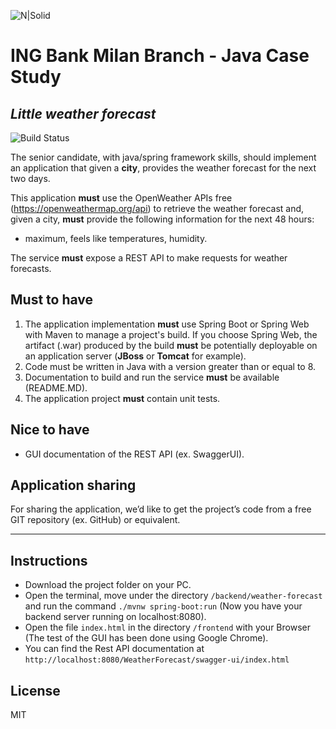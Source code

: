 ![N|Solid](https://www.ing.it/includes/v2020/img/logo-primary-large.svg)
# ING Bank Milan Branch - Java Case Study
## _Little weather forecast_

![Build Status](https://travis-ci.org/joemccann/dillinger.svg?branch=master)

The senior candidate, with java/spring framework skills, should implement an application that given a **city**, provides the weather forecast for the next two days.

This application **must** use the OpenWeather APIs free (https://openweathermap.org/api) to retrieve the weather forecast and, given a city, **must** provide the following information for the next 48 hours:

- maximum, feels like temperatures, humidity.

The service **must** expose a REST API to make requests for weather forecasts.


## Must to have

1. The application implementation **must** use Spring Boot or Spring Web with Maven to
manage a project's build.
If you choose Spring Web, the artifact (.war) produced by the build **must** be potentially deployable on an application server (**JBoss** or **Tomcat** for example).
2. Code must be written in Java with a version greater than or equal to 8.
3. Documentation to build and run the service **must** be available (README.MD).
4. The application project **must** contain unit tests.

## Nice to have

- GUI documentation of the REST API (ex. SwaggerUI).

## Application sharing

For sharing the application, we’d like to get the project’s code from a free GIT repository (ex. GitHub) or equivalent.

___
## Instructions

- Download the project folder on your PC.
- Open the terminal, move under the directory `/backend/weather-forecast` and run the command `./mvnw spring-boot:run` (Now you have your backend server running on localhost:8080).
- Open the file `index.html` in the directory `/frontend` with your Browser (The test of the GUI has been done using Google Chrome).
- You can find the Rest API documentation at `http://localhost:8080/WeatherForecast/swagger-ui/index.html`  


## License

MIT


